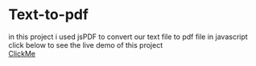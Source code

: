 # Text-to-pdf
in this project i used jsPDF to convert our text file to pdf file in javascript 
<br/>
click below to see the live demo of this project
<br/>
[ClickMe](https://rick2k2.github.io/Text-to-pdf/)
